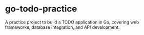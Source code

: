 # go-todo-practice
A practice project to build a TODO application in Go, covering web frameworks, database integration, and API development.
